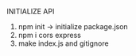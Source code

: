 INITIALIZE API
1. npm init -> initialize package.json
2. npm i cors express
3. make index.js and gitignore